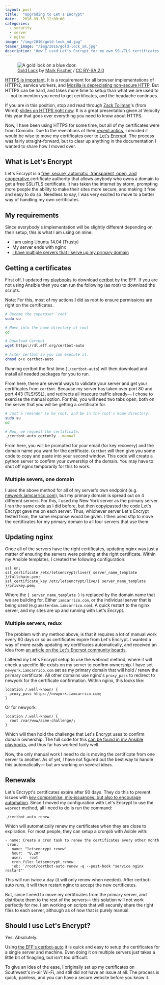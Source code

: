 ```yaml
---
layout: post
title:  "Upgrading to Let's Encrypt"
date:   2016-09-30 12:00:00
categories:
  - security
  - server
  - nginx
image: "/img/2016/gold-lock_md.jpg"
teaser_image: "/img/2016/gold-lock_sm.jpg"
description: "How I used Let's Encrypt for my own SSL/TLS certificates on all of my web servers."
---
```


<figure>
  <img src="/img/2016/gold-lock_md.jpg" srcset="/img/2016/gold-lock_sm.jpg 350w, /img/2016/gold-lock_md.jpg 748w, /img/2016/gold-lock_lg.jpg 1496w" alt="A gold lock on a blue door.">
  <figcaption><a href="https://www.flickr.com/photos/fischerfotos/7454996046/" target="\_blank">Gold Lock</a> by <a href="https://www.flickr.com/photos/fischerfotos/" target="\_blank">Mark Fischer</a> / <a href="https://creativecommons.org/licenses/by-sa/2.0/" target="\_blank">CC BY-SA 2.0</a></figcaption>
</figure>

[HTTPS is important](https://theintercept.com/2014/08/15/cat-video-hack/). It is a requirement for all browser implementations of HTTP/2, service workers, and [Mozilla is depreciating non-secure HTTP](https://blog.mozilla.org/security/2015/04/30/deprecating-non-secure-http/). But HTTPS can be hard, and takes more time to setup than what we are used to— not to mention you need to get certificates, and the headache continues.

If you are in this position, stop and read through [Zack Tollman](https://twitter.com/tollmanz)'s (from Wired) [slides on HTTPS right now](https://speakerdeck.com/tollmanz/https-is-coming-are-you-prepared-velocity-2016). It is a great presentation given at Velocity this year that goes over everything you need to know about HTTPS.

Now, I have been using HTTPS for some time, but all of my certificates were from Comodo. Due to the revelations of their [recent antics](https://letsencrypt.org/2016/06/23/defending-our-brand.html), I decided it would be wise to move my certificates over to [Let's Encrypt](https://letsencrypt.org/). The process was fairly straight-forward, but to clear up anything in the documentation I wanted to share how I moved over.

## What is Let's Encrypt

Let's Encrypt is a [free, secure, automatic, transparent, open, and cooperative ](https://letsencrypt.org/about/) certificate authority that allows anybody who owns a domain to get a free SSL/TLS certificate. It has taken the internet by storm, prompting more people the ability to make their sites more secure, and making it free and easy to do so. Needless to say, I was very excited to move to a better way of handling my own certificates.

## My requirements

Since everybody's implementation will be slightly different depending on their setup, this is what I am using on mine.

* I am using Ubuntu 14.04 (Trusty)
* My server ends with nginx
* [I have multiple servers that I serve up my primary domain](/writings/how-and-why-i-made-my-own-cdn/)

## Getting a certificates

First off, I updated my [playbooks](https://github.com/iamcarrico/iamcarrico.server/blob/master/ansible/roles/certs/tasks/main.yml#L6-L8) to download [certbot](https://certbot.eff.org/) by the EFF. If you are not using Ansible then you can run the following (as root) to download the scripts.

Note: For this, most of my actions I did as root to ensure permissions are right on the certificates.

```bash
# Become the superuser `root`
sudo su

# Move into the home directory of root
cd

# Download Certbot
wget https://dl.eff.org/certbot-auto

# Alter certbot so you can execute it.
chmod o+x certbot-auto
```

Running certbot the first time (`./certbot-auto`) will then download and install all needed packages for you to run.

From here, there are several ways to validate your server and get your certificates from `certbot`. Because my server has taken over port 80 and port 443 (TLS/SSL), and redirects all insecure traffic already— I chose to exercise the manual option. For this, you will need two tabs open, both on the server that you will be getting a certificate for.

```bash
# Just a reminder to be root, and be in the root's home directory.
sudo su
cd

# Now, we request the certificate.
./certbot-auto certonly --manual
```

From here, you will be prompted for your email (for key recovery) and the domain name you want for the certificate. `Certbot` will then give you some code to copy and paste into your second window. This code will create a python server to confirm your ownership of the domain. You may have to shut off nginx temporarily for this to work.

### Multiple severs, one domain

I used the above method for all of my server's own endpoint (e.g. [newyork.iamcarrico.com](https://newyork.iamcarrico.com)), but my primary domain is spread out on 4 different servers. For this, I used my New York server as the primary server. I ran the same code as I did before, but then copy/pasted the code Let's Encrypt gave me on each server. Thus, whichever server Let's Encrypt tested from, the same response would be given. I then used sftp to move the certificates for my primary domain to all four servers that use them.


## Updating nginx

Once all of the servers have the right certificates, updating nginx was just a matter of ensuring the servers were pointing at the right certificate. Within my Ansible templates, I created the following configuration:

```
ssl on;
ssl_certificate /etc/letsencrypt/live/{ server_name_template }/fullchain.pem;
ssl_certificate_key /etc/letsencrypt/live/{ server_name_template }/privkey.pem;
```

Where the `{ server_name_template }` is replaced by the domain name that we are building for. Either `iamcarrico.com`, or the individual server that is being used (e.g `amsterdam.iamcarrico.com`). A quick restart to the nginx server, and my sites are up and running with Let's Encrypt.


### Multiple servers, redux

The problem with my method above, is that it requires a lot of manual work every 90 days or so as certificates expire from Let's Encrypt. I wanted a way of more easily updating my certificates automatically, and received an idea from [an article on the Let's Encrypt community boards](https://community.letsencrypt.org/t/will-lets-encrypt-work-for-me-multiple-servers-serving-one-domain/6830/8/).

I altered my Let's Encrypt setup to use the webroot method, where it will check a specific file exists on my server to confirm ownership. I have set `newyork.iamcarrico.com` set as my primary domain that will hold / renew the primary certificate. All other domains use nginx's `proxy_pass` to redirect to newyork for the certificate confirmation. Within nginx, this looks like:

```
location /.well-known/ {
  proxy_pass https://newyork.iamcarrico.com;
}
```

Or for newyork:

```
location /.well-known/ {
  root /var/www/acme-challenge/;
}
```

Which will then hold the challenge that Let's Encrypt uses to confirm domain ownership. The full code for this [can be found in my Ansible playbooks](https://github.com/iamcarrico/iamcarrico.server/blob/master/ansible/roles/site_config/templates/iamcarrico.j2#L37-L49), and thus far has worked fairly well.

Now, the only manual work I need to do is moving the certificate from one server to another. As of yet, I have not figured out the best way to handle this automatically— but am working on several ideas.

## Renewals

Let's Encrypt's certificates expire after 90 days. They do this to prevent issues with [key compromise, mis-issuances, but also to encourage automation](https://letsencrypt.org/2015/11/09/why-90-days.html). Since I moved my configuration with Let's Encrypt to use the `webroot` method, all I need to do is run the command:

```
./certbot-auto renew
```

Which will automatically renew my certificates when they are close to expiration. For most people, they can setup a cronjob with Asible with:

```
- name: Create a cron task to renew the certificates every other month
 cron:
   name: "letsencrypt renew"
   hour:  "8,20"
   user:   root
   cron_file: letsencrypt_renew
   job: '/root/certbot-auto renew -q --post-hook "service nginx restart"'
```

This will run twice a day (it will only renew when needed). After certbot-auto runs, it will then restart nginx to accept the new certificates.

But, since I need to move my certificates from the primary server, and distribute them to the rest of the servers— this solution will not work perfectly for me. I am working on scripts that will securely share the right files to each server, although as of now that is purely manual.

## Should I use Let's Encrypt?

Yes. Absolutely.

Using [the EFF's certbot-auto](https://certbot.eff.org/) it is quick and easy to setup the certificates for a single server and machine. Even doing it on multiple servers just takes a little bit of finagling, but isn't too difficult.

To give an idea of the ease, I originally set up my certificates on Southwest's in-air Wi-Fi, and still did not have an issue at all. The process is quick, painless, and you can have a secure website before you know it.
